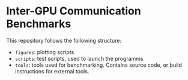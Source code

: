 # Inter-GPU Communication Benchmarks

This repository follows the following structure:
- `figures`: plotting scripts
- `scripts`: test scripts, used to launch the programms
- `tools`: tools used for benchmarking. Contains source code,
  or build instructions for external tools.